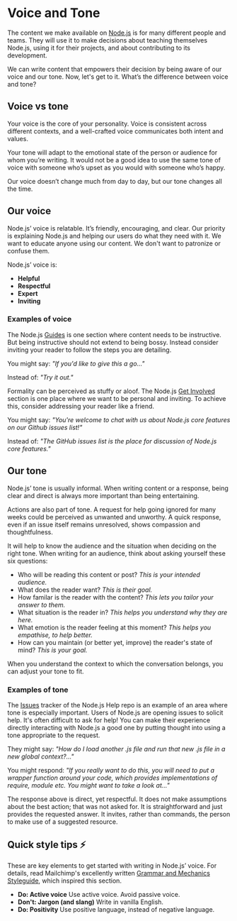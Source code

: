 # Voice and Tone

The content we make available on [Node.js](https://nodejs.org/en/) is for many different people and teams. They will use it to make decisions about teaching themselves Node.js, using it for their projects, and about contributing to its development.

We can write content that empowers their decision by being aware of our voice and our tone. Now, let's get to it. What’s the difference between voice and tone?

## Voice vs tone

Your voice is the core of your personality. Voice is consistent across different
contexts, and a well-crafted voice communicates both intent and values.

Your tone will adapt to the emotional state of the person or audience for whom you’re
writing. It would not be a good idea to use the same tone of voice with someone who’s
upset as you would with someone who’s happy.

Our voice doesn’t change much from day to day, but our tone changes all the time.

## Our voice

Node.js’ voice is relatable. It’s friendly, encouraging, and clear. Our priority
is explaining Node.js and helping our users do what they need with it. We want to
educate anyone using our content. We don't want to patronize or confuse them.

Node.js’ voice is:

* **Helpful**
* **Respectful**
* **Expert**
* **Inviting**

### Examples of voice

The Node.js [Guides](https://nodejs.org/en/docs/guides/) is one section where content
needs to be instructive. But being instructive should not extend to being bossy. Instead consider inviting your reader to follow the steps you are detailing.

You might say: _"If you'd like to give this a go..."_

Instead of: _"Try it out."_

Formality can be perceived as stuffy or aloof. The Node.js [Get Involved](https://nodejs.org/en/get-involved/) section is one place where we want
to be personal and inviting. To achieve this, consider addressing your reader like
a friend.

You might say: _"You're welcome to chat with us about Node.js core features on our
Github issues list!"_

Instead of: _"The GitHub issues list is the place for discussion of Node.js core
features."_

## Our tone

Node.js’ tone is usually informal. When writing content or a response, being clear
and direct is always more important than being entertaining.

Actions are also part of tone. A request for help going ignored for many weeks could be perceived as unwanted and unworthy. A quick response, even if an issue itself remains unresolved, shows compassion and thoughtfulness.

It will help to know the audience and the situation when deciding on the right tone. When writing for an audience, think about asking yourself these six questions:

* Who will be reading this content or post? _This is your intended audience._
* What does the reader want? _This is their goal._
* How familar is the reader with the content? _This lets you tailor your answer
to them._
* What situation is the reader in? _This helps you understand why they are here._
* What emotion is the reader feeling at this moment? _This helps you empathise,
to help better._
* How can you maintain (or better yet, improve) the reader's state of mind? _This
is your goal._

When you understand the context to which the conversation belongs, you can adjust
your tone to fit.

### Examples of tone

The [Issues](https://github.com/nodejs/help/issues) tracker of the Node.js Help
repo  is an example of an area where tone is especially important. Users of Node.js
are opening issues to solicit help. It's often difficult to ask for help! You can
make their experience directly interacting with Node.js a good one by putting thought
into using a tone appropriate to the request.

They might say: _"How do I load another .js file and run that new .js file in a new
global context?..."_

You might respond: _"If you really want to do this, you will need to put a wrapper
function around your code, which provides implementations of require, module etc.
You might want to take a look at..."_

The response above is direct, yet respectful. It does not make assumptions about
the best action; that was not asked for. It is straightforward and just provides
the requested answer. It invites, rather than commands, the person to make use of
a suggested resource.

## Quick style tips ⚡️

These are key elements to get started with writing in Node.js’ voice. For details, read Mailchimp's excellently written [Grammar and Mechanics Styleguide](https://styleguide.mailchimp.com/grammar-and-mechanics/), which inspired this section.

* **Do: Active voice** Use active voice. Avoid passive voice.
* **Don't: Jargon (and slang)** Write in vanilla English.
* **Do: Positivity** Use positive language, instead of negative language.
